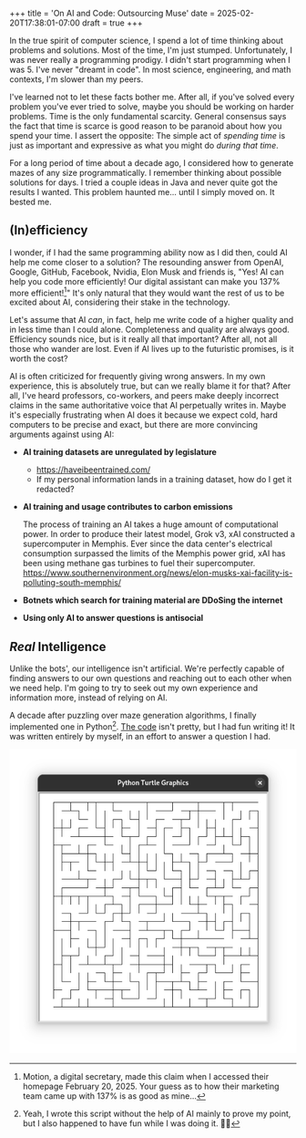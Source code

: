 +++
title = 'On AI and Code: Outsourcing Muse'
date = 2025-02-20T17:38:01-07:00
draft = true
+++

In the true spirit of computer science, I spend a lot of time thinking about problems and solutions. Most of the time, I'm just stumped. Unfortunately, I was never really a programming prodigy. I didn't start programming when I was 5. I've never "dreamt in code". In most science, engineering, and math contexts, I'm slower than my peers.

I've learned not to let these facts bother me. After all, if you've solved every problem you've ever tried to solve, maybe you should be working on harder problems. Time is the only fundamental scarcity. General consensus says the fact that time is scarce is good reason to be paranoid about how you spend your time. I assert the opposite: The simple act of _spending time_ is just as important and expressive as what you might do _during that time_.

For a long period of time about a decade ago, I considered how to generate mazes of any size programmatically. I remember thinking about possible solutions for days. I tried a couple ideas in Java and never quite got the results I wanted. This problem haunted me... until I simply moved on. It bested me.

## (In)efficiency

I wonder, if I had the same programming ability now as I did then, could AI help me come closer to a solution? The resounding answer from OpenAI, Google, GitHub, Facebook, Nvidia, Elon Musk and friends is, "Yes! AI can help you code more efficiently! Our digital assistant can make you 137% more efficient![^1]" It's only natural that they would want the rest of us to be excited about AI, considering their stake in the technology.

Let's assume that AI _can_, in fact, help me write code of a higher quality and in less time than I could alone. Completeness and quality are always good. Efficiency sounds nice, but is it really all that important? After all, not all those who wander are lost. Even if AI lives up to the futuristic promises, is it worth the cost?

AI is often criticized for frequently giving wrong answers. In my own experience, this is absolutely true, but can we really blame it for that? After all, I've heard professors, co-workers, and peers make deeply incorrect claims in the same authoritative voice that AI perpetually writes in. Maybe it's especially frustrating when AI does it because we expect cold, hard computers to be precise and exact, but there are more convincing arguments against using AI:

* **AI training datasets are unregulated by legislature**

    * https://haveibeentrained.com/
    * If my personal information lands in a training dataset, how do I get it redacted?
* **AI training and usage contributes to carbon emissions**

    The process of training an AI takes a huge amount of computational power. In order to produce their latest model, Grok v3, xAI constructed a supercomputer in Memphis. Ever since the data center's electrical consumption surpassed the limits of the Memphis power grid, xAI has been using methane gas turbines to fuel their supercomputer. https://www.southernenvironment.org/news/elon-musks-xai-facility-is-polluting-south-memphis/

* **Botnets which search for training material are DDoSing the internet**
* **Using only AI to answer questions is antisocial**

## _Real_ Intelligence

Unlike the bots', our intelligence isn't artificial. We're perfectly capable of finding answers to our own questions and reaching out to each other when we need help. I'm going to try to seek out my own experience and information more, instead of relying on AI.

A decade after puzzling over maze generation algorithms, I finally implemented one in Python[^2]. [The code](maze.py) isn't pretty, but I had fun writing it! It was written entirely by myself, in an effort to answer a question I had.

[![maze generator output](maze.png)](maze.py)



[^1]: Motion, a digital secretary, made this claim when I accessed their homepage February 20, 2025. Your guess as to how their marketing team came up with 137% is as good as mine...

[^2]: Yeah, I wrote this script without the help of AI mainly to prove my point, but I also happened to have fun while I was doing it. :man_shrugging:

